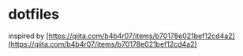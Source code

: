 # dotfiles

inspired by [https://qiita.com/b4b4r07/items/b70178e021bef12cd4a2](https://qiita.com/b4b4r07/items/b70178e021bef12cd4a2)
